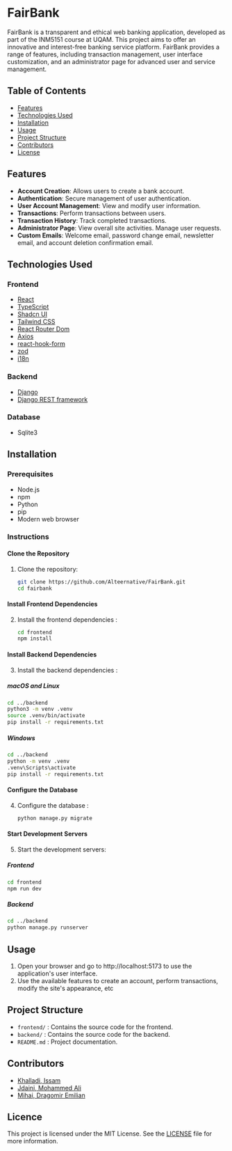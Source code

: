 # FairBank

FairBank is a transparent and ethical web banking application, developed as part of the INM5151 course at UQAM. This project aims to offer an innovative and interest-free banking service platform. FairBank provides a range of features, including transaction management, user interface customization, and an administrator page for advanced user and service management.

## Table of Contents

- [Features](#features)
- [Technologies Used](#technologies-used)
- [Installation](#installation)
- [Usage](#usage)
- [Project Structure](#project-structure)
- [Contributors](#contributors)
- [License](#license)

## Features

- **Account Creation**: Allows users to create a bank account.
- **Authentication**: Secure management of user authentication.
- **User Account Management**: View and modify user information.
- **Transactions**: Perform transactions between users.
- **Transaction History**: Track completed transactions.
- **Administrator Page**: View overall site activities. Manage user requests.
- **Custom Emails**: Welcome email, password change email, newsletter email, and account deletion confirmation email.

## Technologies Used

### Frontend
- [React](https://reactjs.org/)
- [TypeScript](https://www.typescriptlang.org/)
- [Shadcn UI](https://shadcn.dev/)
- [Tailwind CSS](https://tailwindcss.com/)
- [React Router Dom](https://reactrouter.com/)
- [Axios](https://axios-http.com/)
- [react-hook-form](https://react-hook-form.com/)
- [zod](https://github.com/colinhacks/zod)
- [i18n](https://react.i18next.com)

### Backend
- [Django](https://www.djangoproject.com/)
- [Django REST framework](https://www.django-rest-framework.org/)

### Database
- Sqlite3
  
## Installation

### Prerequisites

- Node.js
- npm
- Python
- pip
- Modern web browser

### Instructions

#### Clone the Repository

1. Clone the repository:
   ```bash
   git clone https://github.com/Alteernative/FairBank.git
   cd fairbank
   ```

#### Install Frontend Dependencies

2. Install the frontend dependencies :
   ```bash
   cd frontend
   npm install
   ```

#### Install Backend Dependencies

3. Install the backend dependencies :

##### macOS and Linux

   ```bash
   cd ../backend
   python3 -m venv .venv
   source .venv/bin/activate
   pip install -r requirements.txt
   ```

##### Windows

   ```bash
   cd ../backend
   python -m venv .venv
   .venv\Scripts\activate
   pip install -r requirements.txt
   ```

#### Configure the Database

4. Configure the database :
   ```bash
   python manage.py migrate
   ```

#### Start Development Servers

5. Start the development servers:

##### Frontend

   ```bash
   cd frontend
   npm run dev
   ```

##### Backend

   ```bash
   cd ../backend
   python manage.py runserver
   ```

## Usage 

1. Open your browser and go to http://localhost:5173 to use the application's user interface.
2. Use the available features to create an account, perform transactions, modify the site's appearance, etc

## Project Structure

- `frontend/` : Contains the source code for the frontend.
- `backend/` : Contains the source code for the backend.
- `README.md` : Project documentation.

## Contributors

- [Khalladi, Issam](https://www.linkedin.com/in/issamkhalladi/)
- [Jdaini, Mohammed Ali](https://www.linkedin.com/in/mohammed-ali-jdaini/)
- [Mihai, Dragomir Emilian](https://www.linkedin.com/in/dragomir-mihai/)

## Licence

This project is licensed under the MIT License. See the [LICENSE](LICENSE) file for more information.